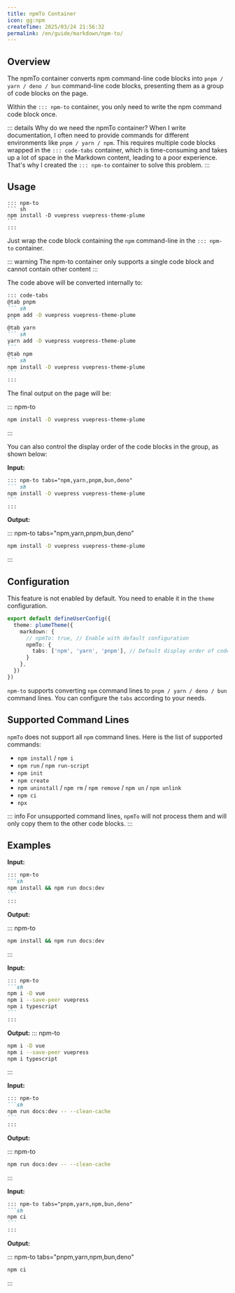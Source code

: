 ```yaml
---
title: npmTo Container
icon: gg:npm
createTime: 2025/03/24 21:56:32
permalink: /en/guide/markdown/npm-to/
---
```


## Overview

The npmTo container converts npm command-line code blocks into `pnpm / yarn / deno / bun` command-line code blocks, presenting them as a group of code blocks on the page.

Within the `::: npm-to` container, you only need to write the npm command code block once.

::: details Why do we need the npmTo container?
When I write documentation, I often need to provide commands for different environments like `pnpm / yarn / npm`.
This requires multiple code blocks wrapped in the `::: code-tabs` container, which is time-consuming and takes up a lot of space in the Markdown content, leading to a poor experience. That's why I created the `::: npm-to` container to solve this problem.
:::

## Usage

````md{1,5}
::: npm-to
``` sh
npm install -D vuepress vuepress-theme-plume
```
:::
````

Just wrap the code block containing the `npm` command-line in the `::: npm-to` container.

::: warning The npm-to container only supports a single code block and cannot contain other content
:::

The code above will be converted internally to:

````md
::: code-tabs
@tab pnpm
``` sh
pnpm add -D vuepress vuepress-theme-plume
```
@tab yarn
``` sh
yarn add -D vuepress vuepress-theme-plume
```
@tab npm
``` sh
npm install -D vuepress vuepress-theme-plume
```
:::
````

The final output on the page will be:

::: npm-to

``` sh
npm install -D vuepress vuepress-theme-plume
```

:::

You can also control the display order of the code blocks in the group, as shown below:

**Input:**

````md {1,5}
::: npm-to tabs="npm,yarn,pnpm,bun,deno"
``` sh
npm install -D vuepress vuepress-theme-plume
```
:::
````

**Output:**

::: npm-to tabs="npm,yarn,pnpm,bun,deno"

``` sh
npm install -D vuepress vuepress-theme-plume
```

:::

## Configuration

This feature is not enabled by default. You need to enable it in the `theme` configuration.

```ts title=".vuepress/config.ts"
export default defineUserConfig({
  theme: plumeTheme({
    markdown: {
      // npmTo: true, // Enable with default configuration
      npmTo: {
        tabs: ['npm', 'yarn', 'pnpm'], // Default display order of code blocks
      }
    },
  })
})
```

`npm-to` supports converting `npm` command lines to `pnpm / yarn / deno / bun` command lines. You can configure the `tabs` according to your needs.

## Supported Command Lines

`npmTo` does not support all `npm` command lines. Here is the list of supported commands:

- `npm install` / `npm i`
- `npm run` / `npm run-script`
- `npm init`
- `npm create`
- `npm uninstall` / `npm rm` / `npm remove` / `npm un` / `npm unlink`
- `npm ci`
- `npx`

::: info
For unsupported command lines, `npmTo` will not process them and will only copy them to the other code blocks.
:::

## Examples

**Input:**

````md
::: npm-to
```sh
npm install && npm run docs:dev
```
:::
````

**Output:**

::: npm-to

```sh
npm install && npm run docs:dev
```

:::

**Input:**

````md
::: npm-to
```sh
npm i -D vue
npm i --save-peer vuepress
npm i typescript
```
:::
````

**Output:**
::: npm-to

```sh
npm i -D vue
npm i --save-peer vuepress
npm i typescript
```

:::

**Input:**

````md
::: npm-to
```sh
npm run docs:dev -- --clean-cache
```
:::
````

**Output:**

::: npm-to

```sh
npm run docs:dev -- --clean-cache
```

:::

**Input:**

````md
::: npm-to tabs="pnpm,yarn,npm,bun,deno"
```sh
npm ci
```
:::
````

**Output:**

::: npm-to tabs="pnpm,yarn,npm,bun,deno"

```sh
npm ci
```

:::
